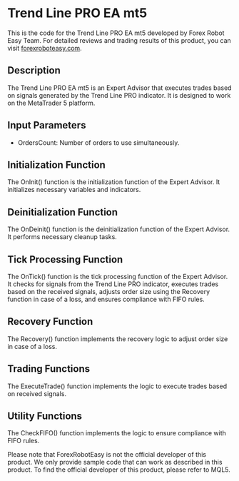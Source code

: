 # Trend Line PRO EA mt5

This is the code for the Trend Line PRO EA mt5 developed by Forex Robot Easy Team. For detailed reviews and trading results of this product, you can visit [forexroboteasy.com](https://forexroboteasy.com/forex-robot-review/review-trend-line-pro-ea-mt5-a-professional-forex-traders-perspective/).

## Description

The Trend Line PRO EA mt5 is an Expert Advisor that executes trades based on signals generated by the Trend Line PRO indicator. It is designed to work on the MetaTrader 5 platform.

## Input Parameters

- OrdersCount: Number of orders to use simultaneously.

## Initialization Function

The OnInit() function is the initialization function of the Expert Advisor. It initializes necessary variables and indicators.

## Deinitialization Function

The OnDeinit() function is the deinitialization function of the Expert Advisor. It performs necessary cleanup tasks.

## Tick Processing Function

The OnTick() function is the tick processing function of the Expert Advisor. It checks for signals from the Trend Line PRO indicator, executes trades based on the received signals, adjusts order size using the Recovery function in case of a loss, and ensures compliance with FIFO rules.

## Recovery Function

The Recovery() function implements the recovery logic to adjust order size in case of a loss.

## Trading Functions

The ExecuteTrade() function implements the logic to execute trades based on received signals.

## Utility Functions

The CheckFIFO() function implements the logic to ensure compliance with FIFO rules.

Please note that ForexRobotEasy is not the official developer of this product. We only provide sample code that can work as described in this product. To find the official developer of this product, please refer to MQL5.
